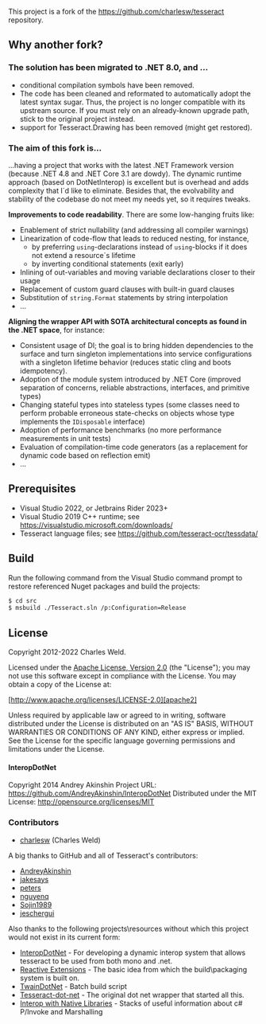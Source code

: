 This project is a fork of the https://github.com/charlesw/tesseract repository.

## Why another fork?

### The solution has been migrated to .NET 8.0, and ...

* conditional compilation symbols have been removed.
* The code has been cleaned and reformated to automatically adopt the latest syntax sugar. Thus, the project is no
  longer compatible with its upstream source. If you must rely on an already-known upgrade path, stick to the original
  project instead.
* support for Tesseract.Drawing has been removed (might get restored).

### The aim of this fork is...

...having a project that works with the latest .NET Framework version (because .NET 4.8 and .NET Core 3.1 are dowdy).
The dynamic runtime approach (based on DotNetInterop) is excellent but is overhead and adds complexity that I´d like to
eliminate. Besides that, the evolvability and stability of the codebase do not meet my needs yet, so it requires tweaks.

**Improvements to code readability**. There are some low-hanging fruits like:

* Enablement of strict nullability (and addressing all compiler warnings)
* Linearization of code-flow that leads to reduced nesting, for instance, 
  * by preferring `using`-declarations instead of `using`-blocks if it does not extend a resource`s lifetime
  * by inverting conditional statements (exit early)
* Inlining of out-variables and moving variable declarations closer to their usage
* Replacement of custom guard clauses with built-in guard clauses
* Substitution of `string.Format` statements by string interpolation
* ...

**Aligning the wrapper API with SOTA architectural concepts as found in the .NET space**, for instance:

* Consistent usage of DI; the goal is to bring hidden dependencies to the surface and turn singleton implementations into service configurations with a singleton lifetime behavior (reduces static cling and boots idempotency).
* Adoption of the module system introduced by .NET Core (improved separation of concerns, reliable abstractions, interfaces, and primitive types)
* Changing stateful types into stateless types (some classes need to perform probable erroneous state-checks on objects whose type implements the `IDisposable` interface)
* Adoption of performance benchmarks (no more performance measurements in unit tests)
* Evaluation of compilation-time code generators (as a replacement for dynamic code based on reflection emit)
* ...

## Prerequisites

* Visual Studio 2022, or Jetbrains Rider 2023+
* Visual Studio 2019 C++ runtime; see https://visualstudio.microsoft.com/downloads/
* Tesseract language files; see https://github.com/tesseract-ocr/tessdata/

## Build

Run the following command from the Visual Studio command prompt to restore referenced Nuget packages and build the
projects:

````bash
$ cd src
$ msbuild ./Tesseract.sln /p:Configuration=Release
````

## License

Copyright 2012-2022 Charles Weld.

Licensed under the [Apache License, Version 2.0][apache2] (the "License"); you
may not use this software except in compliance with the License. You may obtain
a copy of the License at:

[http://www.apache.org/licenses/LICENSE-2.0][apache2]

Unless required by applicable law or agreed to in writing, software distributed
under the License is distributed on an "AS IS" BASIS, WITHOUT WARRANTIES OR
CONDITIONS OF ANY KIND, either express or implied. See the License for the
specific language governing permissions and limitations under the License.

#### InteropDotNet

Copyright 2014 Andrey Akinshin
Project URL: https://github.com/AndreyAkinshin/InteropDotNet
Distributed under the MIT License: http://opensource.org/licenses/MIT

### Contributors

* [charlesw](https://github.com/charlesw) (Charles Weld)

A big thanks to GitHub and all of Tesseract's contributors:

* [AndreyAkinshin](https://github.com/AndreyAkinshin)
* [jakesays](https://github.com/jakesays)
* [peters](https://github.com/peters)
* [nguyenq](https://github.com/nguyenq)
* [Sojin1989](https://github.com/Sojin1989)
* [jeschergui](https://github.com/jeschergui)

Also thanks to the following projects\resources without which this project would not exist in its current form:

* [InteropDotNet](https://github.com/AndreyAkinshin/InteropDotNet) - For developing a dynamic interop system that allows
  tesseract to be used from both mono and .net.
* [Reactive Extensions](http://rx.codeplex.com/) - The basic idea from which the build\packaging system is built on.
* [TwainDotNet](https://github.com/tmyroadctfig/twaindotnet) - Batch build script
* [Tesseract-dot-net](https://code.google.com/p/tesseractdotnet) - The original dot net wrapper that started all this.
* [Interop with Native Libraries](http://www.mono-project.com/Interop_with_Native_Libraries) - Stacks of useful
  information about c# P/Invoke and Marshalling

[apache2]: http://www.apache.org/licenses/LICENSE-2.0

[tesseract-ocr]: https://github.com/tesseract-ocr/tesseract
